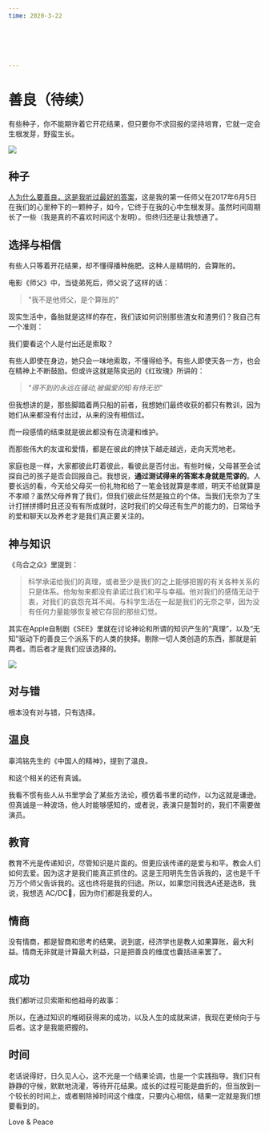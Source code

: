 ```yaml
---
time: 2020-3-22






---
```




# 善良（待续）

有些种子，你不能期许着它开花结果，但只要你不求回报的坚持培育，它就一定会生根发芽，野蛮生长。

![](https://tva1.sinaimg.cn/large/008eGmZEly1gos9ih6qhzj30u01400ww.jpg)



## 种子

[人为什么要善良，这是我听过最好的答案](https://mp.weixin.qq.com/s/vKS4xPjr9X0w_0XfDp0nYA)，这是我的第一任师父在2017年6月5日在我们的心里种下的一颗种子，如今，它终于在我的心中生根发芽。虽然时间周期长了一些（我是真的不喜欢时间这个发明）。但终归还是让我想通了。

## 选择与相信

有些人只等着开花结果，却不懂得播种施肥。这种人是精明的，会算账的。

电影《师父》中，当徒弟死后，师父说了这样的话：

> "我不是他师父，是个算账的"

现实生活中，备胎就是这样的存在，我们该如何识别那些渣女和渣男们？我自己有一个准则：

我们要看这个人是付出还是索取？

有些人即使在身边，她只会一味地索取，不懂得给予。有些人即使天各一方，也会在精神上不断鼓励。但或许这就是陈奕迅的《红玫瑰》所讲的：

> “*得不到的永远在骚动,被偏爱的*却*有恃无恐*”

但我想讲的是，那些脚踏着两只船的前者，我想她们最终收获的都只有教训，因为她们从来都没有付出过，从来的没有相信过。

而一段感情的结束就是彼此都没有在浇灌和维护。

而那些伟大的友谊和爱情，都是在彼此的搀扶下越走越远，走向天荒地老。

家庭也是一样，大家都彼此盯着彼此，看彼此是否付出。有些时候，父母甚至会试探自己的孩子是否会回报自己。我想说，**通过测试得来的答案本身就是荒谬的**。人要长远的看，今天给父母买一份礼物和给了一笔金钱就算是孝顺，明天不给就算是不孝顺？虽然父母养育了我们，但我们彼此任然是独立的个体。当我们无奈为了生计打拼拼搏时且还没有有所成就时，这时我们的父母还有生产的能力的，日常给予的爱和聊天以及养老才是我们真正要关注的。



## 神与知识

《乌合之众》里提到：

>  科学承诺给我们的真理，或者至少是我们的之上能够把握的有关各种关系的只是体系。他匆匆来都没有承诺过我们和平与幸福。他对我们的感情无动于衷，对我们的哀怨充耳不闻。与科学生活在一起是我们的无奈之举，因为没有任何力量能够恢复被它存回的那些幻觉。

其实在Apple自制剧《SEE》里就在讨论神论和所谓的知识产生的“真理”，以及“无知”驱动下的善良三个派系下的人类的抉择。剔除一切人类创造的东西，那就是前两者。而后者才是我们应该选择的。

![](https://tva1.sinaimg.cn/large/008eGmZEly1gos9znmipoj30zk0k0q5t.jpg)

## 对与错

根本没有对与错，只有选择。

##  温良

辜鸿铭先生的《中国人的精神》，提到了温良。



和这个相关的还有真诚。

我看不惯有些人从书里学会了某些方法论，模仿着书里的动作，以为这就是谦逊。但真诚是一种波场，他人时能够感知的，或者说，表演只是暂时的，我们不需要做演员。

## 教育

教育不光是传递知识，尽管知识是片面的。但更应该传递的是爱与和平。教会人们如何去爱。因为这才是我们能真正抓住的。这是王阳明先生告诉我的，这也是千千万万个师父告诉我的。这也终将是我的归途。所以，如果您问我选A还是选B，我说，我想选 AC/DC🤘，因为你们都是我爱的人。

## 情商

没有情商，都是智商和思考的结果。说到底，经济学也是教人如果算账，最大利益。情商无非就是计算最大利益，只是把善良的维度也囊括进来罢了。

## 成功

我们都听过贝索斯和他祖母的故事：

> 

所以，在通过知识的堆砌获得来的成功，以及人生的成就来讲，我现在更倾向于与后者。这才是我能把握的。

## 时间

老话说得好，日久见人心，这不光是一个结果论调，也是一个实践指导。我们只有静静的守候，默默地浇灌，等待开花结果。成长的过程可能是曲折的，但当放到一个较长的时间上，或者剔除掉时间这个维度，只要内心相信，结果一定就是我们想要看到的。



Love & Peace

